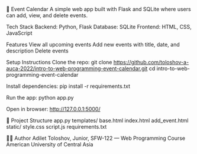 📅 Event Calendar
A simple web app built with Flask and SQLite where users can add, view, and delete events.

Tech Stack
Backend: Python, Flask
Database: SQLite
Frontend: HTML, CSS, JavaScript

Features
View all upcoming events
Add new events with title, date, and description
Delete events

Setup Instructions
Clone the repo:
git clone https://github.com/toloshov-a-auca-2022/intro-to-web-programming-event-calendar.git
cd intro-to-web-programming-event-calendar

Install dependencies:
pip install -r requirements.txt

Run the app:
python app.py

Open in browser:
http://127.0.0.1:5000/

📁 Project Structure
app.py
templates/
    base.html
    index.html
    add_event.html
static/
    style.css
    script.js
requirements.txt

🙋‍♂️ Author
Adilet Toloshov, Junior, SFW-122 — Web Programming Course
American University of Central Asia
